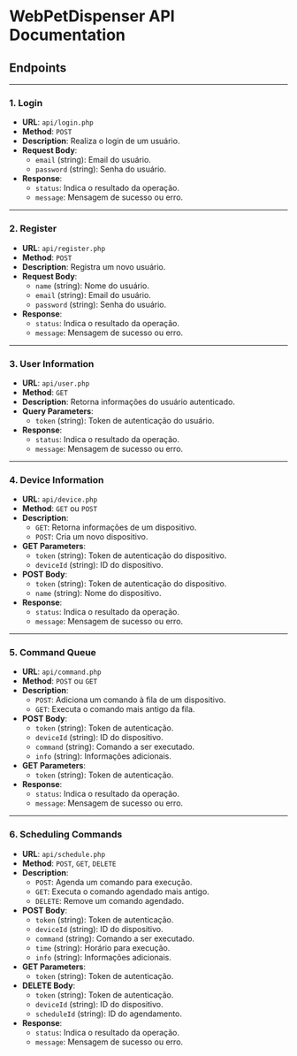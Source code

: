 # WebPetDispenser API Documentation

## Endpoints

---

### 1. Login
- **URL**: `api/login.php`
- **Method**: `POST`
- **Description**: Realiza o login de um usuário.
- **Request Body**:
  - `email` (string): Email do usuário.
  - `password` (string): Senha do usuário.
- **Response**:
  - `status`: Indica o resultado da operação.
  - `message`: Mensagem de sucesso ou erro.

---

### 2. Register
- **URL**: `api/register.php`
- **Method**: `POST`
- **Description**: Registra um novo usuário.
- **Request Body**:
  - `name` (string): Nome do usuário.
  - `email` (string): Email do usuário.
  - `password` (string): Senha do usuário.
- **Response**:
  - `status`: Indica o resultado da operação.
  - `message`: Mensagem de sucesso ou erro.

---

### 3. User Information
- **URL**: `api/user.php`
- **Method**: `GET`
- **Description**: Retorna informações do usuário autenticado.
- **Query Parameters**:
  - `token` (string): Token de autenticação do usuário.
- **Response**:
  - `status`: Indica o resultado da operação.
  - `message`: Mensagem de sucesso ou erro.

---

### 4. Device Information
- **URL**: `api/device.php`
- **Method**: `GET` ou `POST`
- **Description**:
  - `GET`: Retorna informações de um dispositivo.
  - `POST`: Cria um novo dispositivo.
- **GET Parameters**:
  - `token` (string): Token de autenticação do dispositivo.
  - `deviceId` (string): ID do dispositivo.
- **POST Body**:
  - `token` (string): Token de autenticação do dispositivo.
  - `name` (string): Nome do dispositivo.
- **Response**:
  - `status`: Indica o resultado da operação.
  - `message`: Mensagem de sucesso ou erro.

---

### 5. Command Queue
- **URL**: `api/command.php`
- **Method**: `POST` ou `GET`
- **Description**:
  - `POST`: Adiciona um comando à fila de um dispositivo.
  - `GET`: Executa o comando mais antigo da fila.
- **POST Body**:
  - `token` (string): Token de autenticação.
  - `deviceId` (string): ID do dispositivo.
  - `command` (string): Comando a ser executado.
  - `info` (string): Informações adicionais.
- **GET Parameters**:
  - `token` (string): Token de autenticação.
- **Response**:
  - `status`: Indica o resultado da operação.
  - `message`: Mensagem de sucesso ou erro.

---

### 6. Scheduling Commands
- **URL**: `api/schedule.php`
- **Method**: `POST`, `GET`, `DELETE`
- **Description**:
  - `POST`: Agenda um comando para execução.
  - `GET`: Executa o comando agendado mais antigo.
  - `DELETE`: Remove um comando agendado.
- **POST Body**:
  - `token` (string): Token de autenticação.
  - `deviceId` (string): ID do dispositivo.
  - `command` (string): Comando a ser executado.
  - `time` (string): Horário para execução.
  - `info` (string): Informações adicionais.
- **GET Parameters**:
  - `token` (string): Token de autenticação.
- **DELETE Body**:
  - `token` (string): Token de autenticação.
  - `deviceId` (string): ID do dispositivo.
  - `scheduleId` (string): ID do agendamento.
- **Response**:
  - `status`: Indica o resultado da operação.
  - `message`: Mensagem de sucesso ou erro.

